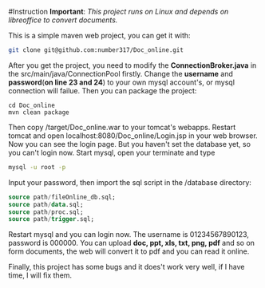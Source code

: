 #Instruction
**Important**: *This project runs on Linux and depends on libreoffice to convert documents.*

This is a simple maven web project, you can get it with:
```bash
git clone git@github.com:number317/Doc_online.git
```
After you get the project, you need to modify the **ConnectionBroker.java** in the src/main/java/ConnectionPool firstly. Change the **username** and **password**(**on line 23 and 24**) to your own mysql account's, or mysql connection will failue. Then you can package the project:
```
cd Doc_online
mvn clean package
```
Then copy /target/Doc\_online.war to your tomcat's webapps. Restart tomcat and open localhost:8080/Doc\_online/Login.jsp in your web browser. Now you can see the login page. But you haven't set the database yet, so you can't login now. Start mysql, open your terminate and type
```bash
mysql -u root -p
```
Input your password, then import the sql script in the /database directory:
```sql
source path/fileOnline_db.sql;
source path/data.sql;
source path/proc.sql;
source path/trigger.sql;
```
Restart mysql and you can login now. The username is 01234567890123, password is 000000. You can upload **doc, ppt, xls, txt, png, pdf** and so on form documents, the web will convert it to pdf and you can read it online.

Finally, this project has some bugs and it does't work very well, if I have time, I will fix them.
